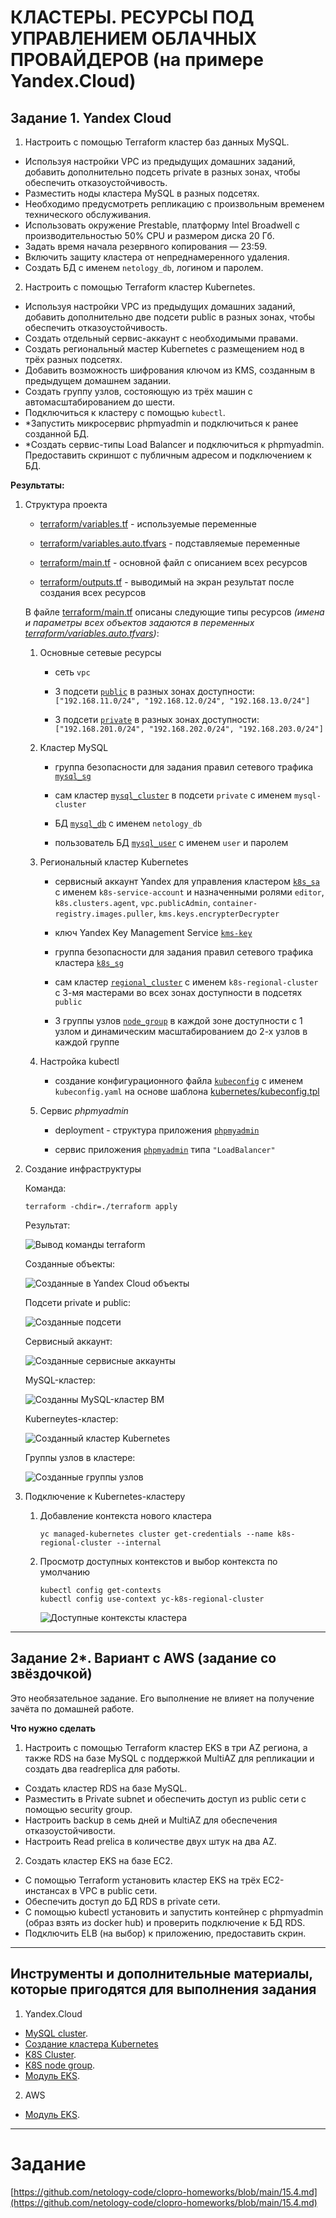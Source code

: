# КЛАСТЕРЫ. РЕСУРСЫ ПОД УПРАВЛЕНИЕМ ОБЛАЧНЫХ ПРОВАЙДЕРОВ (на примере Yandex.Cloud)

## Задание 1. Yandex Cloud   

1. Настроить с помощью Terraform кластер баз данных MySQL.

 - Используя настройки VPC из предыдущих домашних заданий, добавить дополнительно подсеть private в разных зонах, чтобы обеспечить отказоустойчивость. 
 - Разместить ноды кластера MySQL в разных подсетях.
 - Необходимо предусмотреть репликацию с произвольным временем технического обслуживания.
 - Использовать окружение Prestable, платформу Intel Broadwell с производительностью 50% CPU и размером диска 20 Гб.
 - Задать время начала резервного копирования — 23:59.
 - Включить защиту кластера от непреднамеренного удаления.
 - Создать БД с именем `netology_db`, логином и паролем.

2. Настроить с помощью Terraform кластер Kubernetes.

 - Используя настройки VPC из предыдущих домашних заданий, добавить дополнительно две подсети public в разных зонах, чтобы обеспечить отказоустойчивость.
 - Создать отдельный сервис-аккаунт с необходимыми правами. 
 - Создать региональный мастер Kubernetes с размещением нод в трёх разных подсетях.
 - Добавить возможность шифрования ключом из KMS, созданным в предыдущем домашнем задании.
 - Создать группу узлов, состояющую из трёх машин с автомасштабированием до шести.
 - Подключиться к кластеру с помощью `kubectl`.
 - *Запустить микросервис phpmyadmin и подключиться к ранее созданной БД.
 - *Создать сервис-типы Load Balancer и подключиться к phpmyadmin. Предоставить скриншот с публичным адресом и подключением к БД.



__Результаты:__

1. Структура проекта
    
    - [terraform/variables.tf](terraform/variables.tf) - используемые переменные

    - [terraform/variables.auto.tfvars](terraform/variables.auto.tfvars) - подставляемые переменные

    - [terraform/main.tf](terraform/main.tf) - основной файл с описанием всех ресурсов

    - [terraform/outputs.tf](terraform/outputs.tf) - выводимый на экран результат после создания всех ресурсов

    В файле [terraform/main.tf](terraform/main.tf) описаны следующие типы ресурсов _(имена и параметры всех объектов задаются в переменных [terraform/variables.auto.tfvars](terraform/variables.auto.tfvars))_:

      1. Основные сетевые ресурсы
      
          - сеть `vpc`

          - 3 подсети [`public`](terraform/main.tf#L10) в разных зонах доступности: `["192.168.11.0/24", "192.168.12.0/24", "192.168.13.0/24"]`
          
          - 3 подсети [`private`](terraform/main.tf#L21) в разных зонах доступности: `["192.168.201.0/24", "192.168.202.0/24", "192.168.203.0/24"]`

      2. Кластер MySQL
      
          - группа безопасности для задания правил сетевого трафика [`mysql_sg`](terraform/main.tf#L34)
          
          - сам кластер [`mysql_cluster`](terraform/main.tf#L51) в подсети `private` с именем `mysql-cluster`
          
          - БД [`mysql_db`](terraform/main.tf#L92) с именем `netology_db`
          
          - пользователь БД [`mysql_user`](terraform/main.tf#L97) с именем `user` и паролем

      3. Региональный кластер Kubernetes

          - сервисный аккаунт Yandex для управления кластером [`k8s_sa`](terraform/main.tf#L113) с именем `k8s-service-account` и назначенными ролями `editor`, `k8s.clusters.agent`, `vpc.publicAdmin`, `container-registry.images.puller`, `kms.keys.encrypterDecrypter`

          - ключ Yandex Key Management Service [`kms-key`](terraform/main.tf#L153)

          - группа безопасности для задания правил сетевого трафика кластера [`k8s_sg`](terraform/main.tf#L168)
          
          - сам кластер [`regional_cluster`](terraform/main.tf#L214) с именем `k8s-regional-cluster` с 3-мя мастерами во всех зонах доступности в подсетях `public`

          - 3 группы узлов [`node_group`](terraform/main.tf#L261) в каждой зоне доступности с 1 узлом и динамическим масштабированием до 2-х узлов в каждой группе

      4. Настройка kubectl

          - создание конфигурационного файла [`kubeconfig`](terraform/main.tf#L315) с именем `kubeconfig.yaml` на основе шаблона [kubernetes/kubeconfig.tpl](kubernetes/kubeconfig.tpl)

      5. Сервис _phpmyadmin_

          - deployment - структура приложения [`phpmyadmin`](terraform/main.tf#L333)

          - сервис приложения [`phpmyadmin`](terraform/main.tf#L381) типа `"LoadBalancer"`



2. Создание инфраструктуры

    Команда:
    ```
    terraform -chdir=./terraform apply
    ```

    Результат:

    ![Вывод команды terraform](images/terraform-output-01.png)


    Созданные объекты:

    ![Созданные в Yandex Cloud объекты](images/yandex-cloud-summary.png)

    Подсети private и public:

    ![Созданные подсети](images/subnets-01.png)
    
    Сервисный аккаунт:

    ![Созданные сервисные аккаунты](images/service-accounts-01.png)

    MySQL-кластер:

    ![Созданны MySQL-кластер ВМ](images/mysql-cluster-01.png)

    Kuberneytes-кластер:

    ![Созданный кластер Kubernetes](images/k8s-cluster-01.png)

    Группы узлов в кластере:

    ![Созданные группы узлов](images/k8s-node-groups-01.png)


3. Подключение к Kubernetes-кластеру

    1. Добавление контекста нового кластера

        ```
        yc managed-kubernetes cluster get-credentials --name k8s-regional-cluster --internal
        ```
    
    2. Просмотр доступных контекстов и выбор контекста по умолчанию

        ```
        kubectl config get-contexts
        kubectl config use-context yc-k8s-regional-cluster
        ```

        ![Доступные контексты кластера](images/kunectl-context-01.png)


      


------

## Задание 2*. Вариант с AWS (задание со звёздочкой)

Это необязательное задание. Его выполнение не влияет на получение зачёта по домашней работе.

**Что нужно сделать**

1. Настроить с помощью Terraform кластер EKS в три AZ региона, а также RDS на базе MySQL с поддержкой MultiAZ для репликации и создать два readreplica для работы.
 
 - Создать кластер RDS на базе MySQL.
 - Разместить в Private subnet и обеспечить доступ из public сети c помощью security group.
 - Настроить backup в семь дней и MultiAZ для обеспечения отказоустойчивости.
 - Настроить Read prelica в количестве двух штук на два AZ.

2. Создать кластер EKS на базе EC2.

 - С помощью Terraform установить кластер EKS на трёх EC2-инстансах в VPC в public сети.
 - Обеспечить доступ до БД RDS в private сети.
 - С помощью kubectl установить и запустить контейнер с phpmyadmin (образ взять из docker hub) и проверить подключение к БД RDS.
 - Подключить ELB (на выбор) к приложению, предоставить скрин.

------

## Инструменты и дополнительные материалы, которые пригодятся для выполнения задания

1. Yandex.Cloud

  - [MySQL cluster](https://registry.terraform.io/providers/yandex-cloud/yandex/latest/docs/resources/mdb_mysql_cluster).
  - [Создание кластера Kubernetes](https://cloud.yandex.ru/docs/managed-kubernetes/operations/kubernetes-cluster/kubernetes-cluster-create)
  - [K8S Cluster](https://registry.terraform.io/providers/yandex-cloud/yandex/latest/docs/resources/kubernetes_cluster).
  - [K8S node group](https://registry.terraform.io/providers/yandex-cloud/yandex/latest/docs/resources/kubernetes_node_group).
  - [Модуль EKS](https://learn.hashicorp.com/tutorials/terraform/eks).


2. AWS

  - [Модуль EKS](https://learn.hashicorp.com/tutorials/terraform/eks).


------ 

# Задание

[https://github.com/netology-code/clopro-homeworks/blob/main/15.4.md](https://github.com/netology-code/clopro-homeworks/blob/main/15.4.md)
